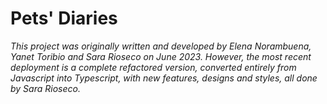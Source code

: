 # Pets' Diaries

_This project was originally written and developed by Elena Norambuena, Yanet Toribio
and Sara Rioseco on June 2023. However, the most recent deployment is a complete refactored
version, converted entirely from Javascript into Typescript, with new features,
designs and styles, all done by Sara Rioseco._
